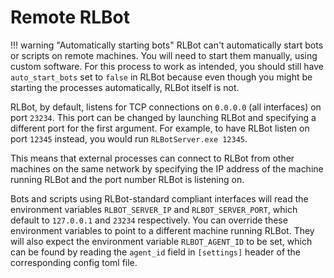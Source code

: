# Remote RLBot

!!! warning "Automatically starting bots"
    RLBot can't automatically start bots or scripts on remote machines. You will need to start them manually, using custom software.
    For this process to work as intended, you should still have `auto_start_bots` set to `false` in RLBot because even though you might be starting the processes automatically, RLBot itself is not. 

RLBot, by default, listens for TCP connections on `0.0.0.0` (all interfaces) on port `23234`. This port can be changed by launching RLBot and specifying a different port for the first argument. For example, to have RLBot listen on port `12345` instead, you would run `RLBotServer.exe 12345`.

This means that external processes can connect to RLBot from other machines on the same network by specifying the IP address of the machine running RLBot and the port number RLBot is listening on.

Bots and scripts using RLBot-standard compliant interfaces will read the environment variables `RLBOT_SERVER_IP` and `RLBOT_SERVER_PORT`, which default to `127.0.0.1` and `23234` respectively. You can override these environment variables to point to a different machine running RLBot. They will also expect the environment variable `RLBOT_AGENT_ID` to be set, which can be found by reading the `agent_id` field in `[settings]` header of the corresponding config toml file.
